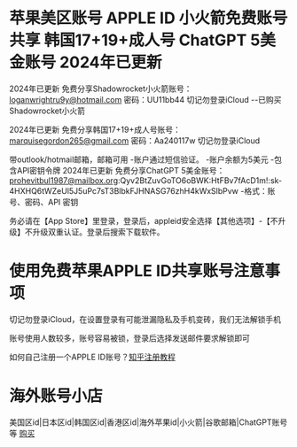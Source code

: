 # 苹果美区账号 APPLE ID 小火箭免费账号共享 韩国17+19+成人号 ChatGPT 5美金账号 2024年已更新

2024年已更新 免费分享Shadowrocket小火箭账号：loganwrightru9y@hotmail.com 密码：UU11bb44 切记勿登录iCloud --已购买Shadowrocket小火箭

2024年已更新 免费分享韩国17+19+成人号账号：marquisegordon265@gmail.com 密码：Aa240117w 切记勿登录iCloud

带outlook/hotmail邮箱，邮箱可用 -账户通过短信验证。 -账户余额为5美元 -包含API密钥令牌
2024年已更新 免费分享ChatGPT 5美金账号：prohevitbul1987@mailbox.org:Qyv2BtZuvGoTO6oBWK:HtFBv7fAcD1m!: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  -格式：账号、密码、API 密钥


务必请在【App Store】里登录，登录后，appleid安全选择【其他选项】-【不升级】不升级双重认证。登录后搜索下载软件。

# 使用免费苹果APPLE ID共享账号注意事项
切记勿登录iCloud，在设置登录有可能泄漏隐私及手机变砖，我们无法解锁手机

账号使用人数较多，账号容易被锁，登录后选择发送邮件要求解锁即可

如何自己注册一个APPLE ID账号？[知乎注册教程](https://zhuanlan.zhihu.com/p/367821925)

# 海外账号小店
美国区id|日本区id|韩国区id|香港区id|海外苹果id|小火箭|谷歌邮箱|ChatGPT账号等 [购买](https://v1.uzhika.com/links/59190462)
